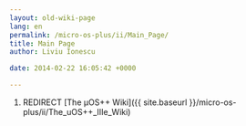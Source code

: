 ```yaml
---
layout: old-wiki-page
lang: en
permalink: /micro-os-plus/ii/Main_Page/
title: Main Page
author: Liviu Ionescu

date: 2014-02-22 16:05:42 +0000

---
```


1.  REDIRECT [The µOS++ Wiki]({{ site.baseurl }}/micro-os-plus/ii/The_uOS++_IIIe_Wiki)
